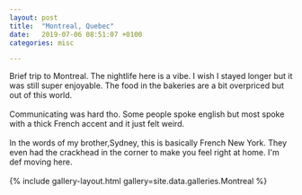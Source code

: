 ```yaml
---
layout: post
title:  "Montreal, Quebec"
date:   2019-07-06 08:51:07 +0100
categories: misc

---
```


Brief trip to Montreal. The nightlife here is a vibe. I wish I stayed longer but it was still super enjoyable. The food in the bakeries are a bit overpriced but out of this world.
<br />
<br />
Communicating was hard tho. Some people spoke english but most spoke with a thick French accent and it just felt weird.
<br />
<br />
In the words of my brother,Sydney, this is basically French New York. They even had the crackhead in the corner to make you feel right at home. I'm def moving here.
<br />
<br />
{% include gallery-layout.html gallery=site.data.galleries.Montreal %}

